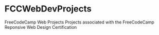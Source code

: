 # FCCWebDevProjects
FreeCodeCamp Web Projects
Projects associated with the FreeCodeCamp Reponsive Web Design Certification
